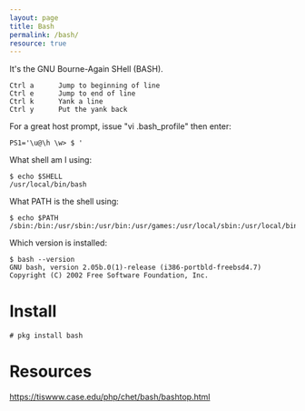 ```yaml
---
layout: page
title: Bash
permalink: /bash/
resource: true
---
```


It's the GNU Bourne-Again SHell (BASH).

```
Ctrl a		Jump to beginning of line
Ctrl e		Jump to end of line
Ctrl k		Yank a line
Ctrl y		Put the yank back
```

For a great host prompt, issue "vi .bash_profile" then enter:

```
PS1='\u@\h \w> $ '
```

What shell am I using:

```
$ echo $SHELL
/usr/local/bin/bash
```

What PATH is the shell using:

```
$ echo $PATH
/sbin:/bin:/usr/sbin:/usr/bin:/usr/games:/usr/local/sbin:/usr/local/bin:/usr/X11R6/bin:/home/greg/bin
```

Which version is installed:

```
$ bash --version
GNU bash, version 2.05b.0(1)-release (i386-portbld-freebsd4.7)
Copyright (C) 2002 Free Software Foundation, Inc.
```

# Install

```
# pkg install bash
```

# Resources

https://tiswww.case.edu/php/chet/bash/bashtop.html

